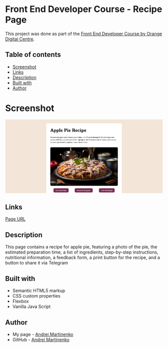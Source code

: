# Front End Developer Course - Recipe Page

This project was done as part of the [Front End Developer Course by Orange Digital Centre](https://digitalcenter.orange.md/).

## Table of contents
- [Screenshot](#screenshot)
- [Links](#links)
- [Description](#Description)
- [Built with](#built-with)
- [Author](#author)

# Screenshot

![](/images/screenshot.png)

## Links

[Page URL](https://axinitm.github.io/ODC-Recipe/)

## Description
This page contains a recipe for apple pie, featuring a photo of the pie, the estimated preparation time, a list of ingredients, step-by-step instructions, nutritional information, a feedback form, a print button for the recipe, and a button to share it via Telegram

## Built with

- Semantic HTML5 markup
- CSS custom properties
- Flexbox
- Vanilla Java Script

## Author
- My page - [Andrei Martinenko](https://www.frontender.biz/)
- GitHub - [Andrei Martinenko](https://github.com/AxinitM)
